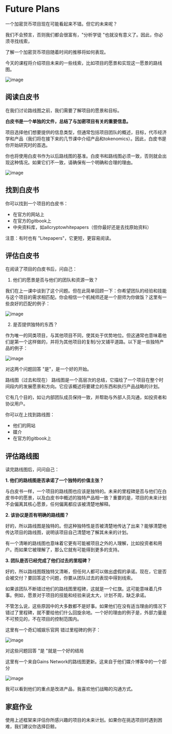 # Future Plans

一个加密货币项目现在可能看起来不错。但它的未来呢？

我们不会预言，否则我们都会很富有，"分析学徒 "也就没有意义了。因此，你必须寻找线索，

了解一个加密货币项目随着时间的推移将如何表现。

今天的课程将介绍项目未来的一些线索，比如项目的愿景和实现这一愿景的路线图。

![image](https://github.com/HeliosLz/Project-Analysis/assets/131566676/32b40196-9de5-48d3-9a23-9831a032aea4)

## 阅读白皮书

在我们讨论路线图之前，我们需要了解项目的愿景和目标。

**白皮书是一个单独的文件，总结了与加密项目有关的重要信息。**

项目选择他们想要提供的信息类型，但通常包括项目团队的概述，目标，代币经济学和产品（我们将在接下来的几节课中介绍产品和tokenomics）。因此，白皮书是你开始研究时的首选。

你也将使用白皮书作为以后路线图的基准。白皮书和路线图必须一致，否则就会出现这种情况。如果它们不一致，请确保有一个明确和合理的理由。

![image](https://github.com/HeliosLz/Project-Analysis/assets/131566676/d516555e-aafc-49a5-8959-8ee6122657cb)

## 找到白皮书

你可以找到一个项目的白皮书：

- 在官方的网站上
- 在官方的gitbook上
- 中央资料库，如allcryptowhitepapers（但你最好还是去找原始资料）

注意：有时也有 "Litepapers"，它更短，更容易阅读。

## 评估白皮书

在阅读了项目的白皮书后，问自己：

1. 他们的愿景是否与他们的团队和资源一致？

我们在上一课中谈到了这个问题。但在此简单回顾一下：你希望团队的经验和技能与这个项目的需求相匹配。你会相信一个机械师还是一个厨师为你做饭？这里有一些良好的匹配的例子：

![image](https://github.com/HeliosLz/Project-Analysis/assets/131566676/3df8762e-fadd-4ff9-aa3a-f383aa9604d1)

2. 是否提供独特的东西？

作为唯一的同类项目，与其他项目不同，使其处于优势地位。但这通常也意味着他们是第一个这样做的，并将为其他项目的复制/分叉铺平道路。以下是一些独特产品的例子：

![image](https://github.com/HeliosLz/Project-Analysis/assets/131566676/0193e2b9-91a4-4170-9eb4-123aca2d29f8)

对这两个问题回答 "是"，是一个好的开始。

路线图（过去和现在）
路线图是一个高层次的总结，它描绘了一个项目在整个时间段内的发展愿景和方向。它应该概述将要建立的东西和执行产品战略的计划。

它有几个目的，如让内部团队成员保持一致，并帮助与外部人员沟通，如投资者和协议用户。

你可以在上找到路线图：

- 他们的网站
- 媒介
- 在官方的gitbook上

## 评估路线图

读完路线图后，问问自己：

**1. 他们的路线图是否承诺了一个独特的价值主张？**

与白皮书一样，一个项目的路线图也应该是独特的。未来的里程碑是否与他们在白皮书中的愿景，以及白皮书中概述的独特产品相一致？重要的是，项目的未来计划不会偏离其核心愿景，任何偏离都应该被清楚地解释。

**2. 该协议是否有明确的路线图？**

好的，所以路线图是独特的。但这种独特性是否被清楚地传达了出来？能够清楚地传达项目的路线图，说明该项目自己清楚地了解其未来的计划。

有一个清晰的路线图也意味着它更有可能被项目之外的人理解，比如投资者和用户。而如果它被理解了，那么它就有可能得到更多的支持。

**3. 团队是否已经完成了他们过去的里程碑？**

好的，所以路线图既独特又清晰，但任何人都可以做出虚假的承诺。现在，它是否会被交付？要回答这个问题，你要从团队过去的表现中得到线索。

如果该团队不断错过他们的路线图里程碑，这就是一个红旗。这可能意味着几件事。例如，愿景对于项目的技能和经验来说太大，计划不周，缺乏承诺。

不管怎么说，这些原因中的大多数都不是好事。如果他们在没有适当理由的情况下错过了里程碑，就不要给他们什么回旋余地。一个好的理由的例子是，外部力量是不可预见的，不在项目的控制范围内。

这里有一个奇幻城娱乐官网 错过里程碑的例子：

![image](https://github.com/HeliosLz/Project-Analysis/assets/131566676/f5fe2a0b-1e8d-4d0f-8b6f-f8f97fa7880c)

对这些问题回答 "是 "就是一个好的结局

这里有一个来自Gains Network的路线图更新。这来自于他们媒介博客中的一个部分

![image](https://github.com/HeliosLz/Project-Analysis/assets/131566676/6817eb15-9d38-4f86-bcb9-895ff13bb744)

我可以看到他们的重点是改进产品，我喜欢他们战略的沟通方式。

## 家庭作业

使用上述框架来评估你所感兴趣的项目的未来计划。如果你在挑选项目时遇到困难，我们建议你选择巨鲸。

